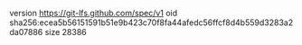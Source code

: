 version https://git-lfs.github.com/spec/v1
oid sha256:ecea5b56151591b51e9b423c70f8fa44afedc56ffcf8d4b559d3283a2da07886
size 28386
